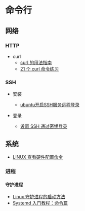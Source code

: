 # 命令行

## 网络

### HTTP

- curl
    - [curl 的用法指南](http://www.ruanyifeng.com/blog/2019/09/curl-reference.html)
    - [21 个 curl 命令练习](https://zhuanlan.zhihu.com/p/95745653)

### SSH

- 安装
    - [ubuntu开启SSH服务远程登录](https://blog.csdn.net/jackghq/article/details/54974141)

- 登录
    - [设置 SSH 通过密钥登录](https://hyjk2000.github.io/2012/03/16/how-to-set-up-ssh-keys/)

## 系统

- [LINUX 查看硬件配置命令](https://linux.cn/article-861-1.html)

### 进程

#### 守护进程

- [Linux 守护进程的启动方法](http://www.ruanyifeng.com/blog/2016/02/linux-daemon.html)
- [Systemd 入门教程：命令篇](http://www.ruanyifeng.com/blog/2016/03/systemd-tutorial-commands.html)
